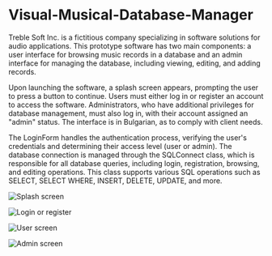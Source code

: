 # Visual-Musical-Database-Manager

Treble Soft Inc. is a fictitious company specializing in software solutions for audio applications. This prototype software has two main components: a user interface for browsing music records in a database and an admin interface for managing the database, including viewing, editing, and adding records.

Upon launching the software, a splash screen appears, prompting the user to press a button to continue. Users must either log in or register an account to access the software. Administrators, who have additional privileges for database management, must also log in, with their account assigned an "admin" status. The interface is in Bulgarian, as to comply with client needs.

The LoginForm handles the authentication process, verifying the user's credentials and determining their access level (user or admin). The database connection is managed through the SQLConnect class, which is responsible for all database queries, including login, registration, browsing, and editing operations. This class supports various SQL operations such as SELECT, SELECT WHERE, INSERT, DELETE, UPDATE, and more.

![Splash screen](https://github.com/Yakub-M/Visual-Musical-Database-Manager/tree/main/UI%20Pictures/SplashScreen.png?raw=true)

![Login or register](https://github.com/Yakub-M/Visual-Musical-Database-Manager/tree/main/UI%20Pictures/LoginRegister.png?raw=true)

![User screen](https://github.com/Yakub-M/Visual-Musical-Database-Manager/tree/main/UI%20Pictures/UserScreen.png?raw=true)

![Admin screen](https://github.com/Yakub-M/Visual-Musical-Database-Manager/tree/main/UI%20Pictures/AdminScreen.png?raw=true)
